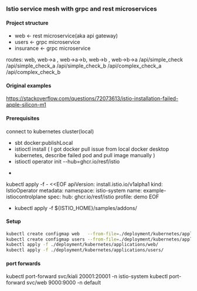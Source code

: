 ### Istio service mesh with grpc and rest microservices

#### Project structure
- web       <- rest microservice(aka api gateway)
- users     <- grpc microservice
- insurance <- grpc microservice

routes: web, web->a , web->a->b, web->b , web->b->a
/api/simple_check
/api/simple_check_a
/api/simple_check_b
/api/complex_check_a
/api/complex_check_b

#### Original examples

[//]: # (https://github.com/marcel-dempers/docker-development-youtube-series)
https://stackoverflow.com/questions/72073613/istio-installation-failed-apple-silicon-m1

#### Prerequisites
connect to kubernetes cluster(local)
- sbt docker:publishLocal
- istioctl install ( I got docker pull issue from local docker desktop kubernetes, describe failed pod and pull image manually )
- istioctl operator init --hub=ghcr.io/resf/istio
- ```
kubectl apply -f - <<EOF
apiVersion: install.istio.io/v1alpha1
kind: IstioOperator
metadata:
  namespace: istio-system
  name: example-istiocontrolplane
spec:
  hub: ghcr.io/resf/istio
  profile: demo
EOF
- kubectl apply -f ${ISTIO_HOME}/samples/addons/

#### Setup
```bash
kubectl create configmap web   --from-file=./deployment/kubernetes/applications/web/config.env
kubectl create configmap users --from-file=./deployment/kubernetes/applications/users/config.env
kubectl apply -f ./deployment/kubernetes/applications/web/
kubectl apply -f ./deployment/kubernetes/applications/users/
```

#### port forwards
kubectl port-forward svc/kiali 20001:20001 -n istio-system
kubectl port-forward svc/web 9000:9000 -n default

